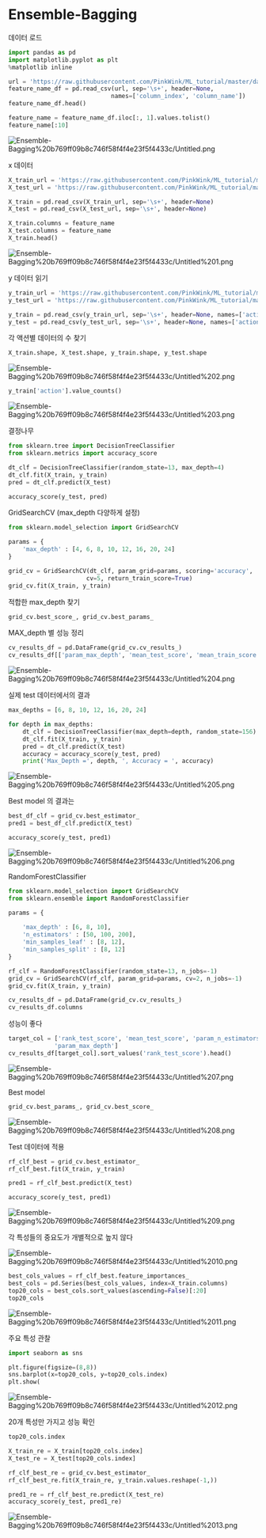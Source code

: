 # Ensemble-Bagging

데이터 로드

```python
import pandas as pd
import matplotlib.pyplot as plt
%matplotlib inline
```

```python
url = 'https://raw.githubusercontent.com/PinkWink/ML_tutorial/master/dataset/HAR_dataset/features.txt'
feature_name_df = pd.read_csv(url, sep='\s+', header=None,
                             names=['column_index', 'column_name'])
feature_name_df.head()
```

```python
feature_name = feature_name_df.iloc[:, 1].values.tolist()
feature_name[:10]
```

![Ensemble-Bagging%20b769ff09b8c746f58f4f4e23f5f4433c/Untitled.png](Ensemble-Bagging%20b769ff09b8c746f58f4f4e23f5f4433c/Untitled.png)

x 데이터

```python
X_train_url = 'https://raw.githubusercontent.com/PinkWink/ML_tutorial/master/dataset/HAR_dataset/train/X_train.txt'
X_test_url = 'https://raw.githubusercontent.com/PinkWink/ML_tutorial/master/dataset/HAR_dataset/test/X_test.txt'

X_train = pd.read_csv(X_train_url, sep='\s+', header=None)
X_test = pd.read_csv(X_test_url, sep='\s+', header=None)
```

```python
X_train.columns = feature_name
X_test.columns = feature_name
X_train.head()
```

![Ensemble-Bagging%20b769ff09b8c746f58f4f4e23f5f4433c/Untitled%201.png](Ensemble-Bagging%20b769ff09b8c746f58f4f4e23f5f4433c/Untitled%201.png)

 y 데이터 읽기

```python
y_train_url = 'https://raw.githubusercontent.com/PinkWink/ML_tutorial/master/dataset/HAR_dataset/train/y_train.txt'
y_test_url = 'https://raw.githubusercontent.com/PinkWink/ML_tutorial/master/dataset/HAR_dataset/test/y_test.txt'

y_train = pd.read_csv(y_train_url, sep='\s+', header=None, names=['action'])
y_test = pd.read_csv(y_test_url, sep='\s+', header=None, names=['action'])
```

각 액션별 데이터의 수 찾기

```python
X_train.shape, X_test.shape, y_train.shape, y_test.shape
```

![Ensemble-Bagging%20b769ff09b8c746f58f4f4e23f5f4433c/Untitled%202.png](Ensemble-Bagging%20b769ff09b8c746f58f4f4e23f5f4433c/Untitled%202.png)

```python
y_train['action'].value_counts()
```

![Ensemble-Bagging%20b769ff09b8c746f58f4f4e23f5f4433c/Untitled%203.png](Ensemble-Bagging%20b769ff09b8c746f58f4f4e23f5f4433c/Untitled%203.png)

결정나무

```python
from sklearn.tree import DecisionTreeClassifier
from sklearn.metrics import accuracy_score

dt_clf = DecisionTreeClassifier(random_state=13, max_depth=4)
dt_clf.fit(X_train, y_train)
pred = dt_clf.predict(X_test)

accuracy_score(y_test, pred)
```

GridSearchCV (max_depth 다양하게 설정)

```python
from sklearn.model_selection import GridSearchCV

params = {
    'max_depth' : [4, 6, 8, 10, 12, 16, 20, 24]
}

grid_cv = GridSearchCV(dt_clf, param_grid=params, scoring='accuracy',
                      cv=5, return_train_score=True)
grid_cv.fit(X_train, y_train)
```

적합한 max_depth 찾기

```python
grid_cv.best_score_, grid_cv.best_params_
```

MAX_depth 별 성능 정리

```python
cv_results_df = pd.DataFrame(grid_cv.cv_results_)
cv_results_df[['param_max_depth', 'mean_test_score', 'mean_train_score']]
```

![Ensemble-Bagging%20b769ff09b8c746f58f4f4e23f5f4433c/Untitled%204.png](Ensemble-Bagging%20b769ff09b8c746f58f4f4e23f5f4433c/Untitled%204.png)

실제 test 데이터에서의 결과

```python
max_depths = [6, 8, 10, 12, 16, 20, 24]

for depth in max_depths:
    dt_clf = DecisionTreeClassifier(max_depth=depth, random_state=156)
    dt_clf.fit(X_train, y_train)
    pred = dt_clf.predict(X_test)
    accuracy = accuracy_score(y_test, pred)
    print('Max_Depth =', depth, ', Accuracy = ', accuracy)
```

![Ensemble-Bagging%20b769ff09b8c746f58f4f4e23f5f4433c/Untitled%205.png](Ensemble-Bagging%20b769ff09b8c746f58f4f4e23f5f4433c/Untitled%205.png)

Best model 의 결과는

```python
best_df_clf = grid_cv.best_estimator_
pred1 = best_df_clf.predict(X_test)

accuracy_score(y_test, pred1)
```

![Ensemble-Bagging%20b769ff09b8c746f58f4f4e23f5f4433c/Untitled%206.png](Ensemble-Bagging%20b769ff09b8c746f58f4f4e23f5f4433c/Untitled%206.png)

RandomForestClassifier

```python
from sklearn.model_selection import GridSearchCV
from sklearn.ensemble import RandomForestClassifier

params = {
    
    'max_depth' : [6, 8, 10],
    'n_estimators' : [50, 100, 200],
    'min_samples_leaf' : [8, 12],
    'min_samples_split' : [8, 12]
}

rf_clf = RandomForestClassifier(random_state=13, n_jobs=-1)
grid_cv = GridSearchCV(rf_clf, param_grid=params, cv=2, n_jobs=-1)
grid_cv.fit(X_train, y_train)
```

```python
cv_results_df = pd.DataFrame(grid_cv.cv_results_)
cv_results_df.columns
```

성능이 좋다

```python
target_col = ['rank_test_score', 'mean_test_score', 'param_n_estimators',
             'param_max_depth']
cv_results_df[target_col].sort_values('rank_test_score').head()
```

![Ensemble-Bagging%20b769ff09b8c746f58f4f4e23f5f4433c/Untitled%207.png](Ensemble-Bagging%20b769ff09b8c746f58f4f4e23f5f4433c/Untitled%207.png)

Best model

```python
grid_cv.best_params_, grid_cv.best_score_
```

![Ensemble-Bagging%20b769ff09b8c746f58f4f4e23f5f4433c/Untitled%208.png](Ensemble-Bagging%20b769ff09b8c746f58f4f4e23f5f4433c/Untitled%208.png)

Test 데이터에 적용

```python
rf_clf_best = grid_cv.best_estimator_
rf_clf_best.fit(X_train, y_train)

pred1 = rf_clf_best.predict(X_test)

accuracy_score(y_test, pred1)
```

![Ensemble-Bagging%20b769ff09b8c746f58f4f4e23f5f4433c/Untitled%209.png](Ensemble-Bagging%20b769ff09b8c746f58f4f4e23f5f4433c/Untitled%209.png)

각 특성들의 중요도가 개별적으로 높지 않다

![Ensemble-Bagging%20b769ff09b8c746f58f4f4e23f5f4433c/Untitled%2010.png](Ensemble-Bagging%20b769ff09b8c746f58f4f4e23f5f4433c/Untitled%2010.png)

```python
best_cols_values = rf_clf_best.feature_importances_
best_cols = pd.Series(best_cols_values, index=X_train.columns)
top20_cols = best_cols.sort_values(ascending=False)[:20]
top20_cols
```

![Ensemble-Bagging%20b769ff09b8c746f58f4f4e23f5f4433c/Untitled%2011.png](Ensemble-Bagging%20b769ff09b8c746f58f4f4e23f5f4433c/Untitled%2011.png)

주요 특성 관찰

```python
import seaborn as sns

plt.figure(figsize=(8,8))
sns.barplot(x=top20_cols, y=top20_cols.index)
plt.show(
```

![Ensemble-Bagging%20b769ff09b8c746f58f4f4e23f5f4433c/Untitled%2012.png](Ensemble-Bagging%20b769ff09b8c746f58f4f4e23f5f4433c/Untitled%2012.png)

20개 특성만 가지고 성능 확인

```python
top20_cols.index

X_train_re = X_train[top20_cols.index]
X_test_re = X_test[top20_cols.index]

rf_clf_best_re = grid_cv.best_estimator_
rf_clf_best_re.fit(X_train_re, y_train.values.reshape(-1,))

pred1_re = rf_clf_best_re.predict(X_test_re)
accuracy_score(y_test, pred1_re)
```

![Ensemble-Bagging%20b769ff09b8c746f58f4f4e23f5f4433c/Untitled%2013.png](Ensemble-Bagging%20b769ff09b8c746f58f4f4e23f5f4433c/Untitled%2013.png)